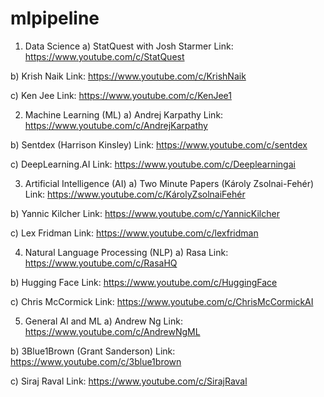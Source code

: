 # mlpipeline

1. Data Science
a) StatQuest with Josh Starmer
Link: https://www.youtube.com/c/StatQuest

b) Krish Naik
Link: https://www.youtube.com/c/KrishNaik

c) Ken Jee
Link: https://www.youtube.com/c/KenJee1

2. Machine Learning (ML)
a) Andrej Karpathy
Link: https://www.youtube.com/c/AndrejKarpathy

b) Sentdex (Harrison Kinsley)
Link: https://www.youtube.com/c/sentdex

c) DeepLearning.AI
Link: https://www.youtube.com/c/Deeplearningai

3. Artificial Intelligence (AI)
a) Two Minute Papers (Károly Zsolnai-Fehér)
Link: https://www.youtube.com/c/KárolyZsolnaiFehér

b) Yannic Kilcher
Link: https://www.youtube.com/c/YannicKilcher

c) Lex Fridman
Link: https://www.youtube.com/c/lexfridman

4. Natural Language Processing (NLP)
a) Rasa
Link: https://www.youtube.com/c/RasaHQ

b) Hugging Face
Link: https://www.youtube.com/c/HuggingFace

c) Chris McCormick
Link: https://www.youtube.com/c/ChrisMcCormickAI

5. General AI and ML
a) Andrew Ng
Link: https://www.youtube.com/c/AndrewNgML

b) 3Blue1Brown (Grant Sanderson)
Link: https://www.youtube.com/c/3blue1brown

c) Siraj Raval
Link: https://www.youtube.com/c/SirajRaval
